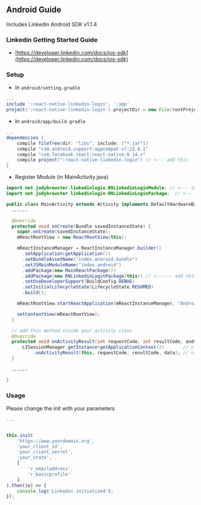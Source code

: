 ## Android Guide

Includes Linkedin Android SDK v1.1.4

### Linkedin Getting Started Guide

-	[https://developer.linkedin.com/docs/ios-sdk](https://developer.linkedin.com/docs/ios-sdk)

### Setup

* In `android/setting.gradle`

```gradle
...
include ':react-native-linkedin-login', ':app'
project(':react-native-linkedin-login').projectDir = new File(rootProject.projectDir, '../node_modules/react-native-linkedin-login/android')
```


* In `android/app/build.gradle`

```gradle
...
dependencies {
    compile fileTree(dir: "libs", include: ["*.jar"])
    compile "com.android.support:appcompat-v7:23.0.1"
    compile "com.facebook.react:react-native:0.14.+"
    compile project(":react-native-linkedin-login") // <--- add this
}
```

* Register Module (in MainActivity.java)

```java
import net.jodybrewster.linkedinlogin.RNLinkedinLoginModule; // <--- import
import net.jodybrewster.linkedinlogin.RNLinkedinLoginPackage;  // <--- import

public class MainActivity extends Activity implements DefaultHardwareBackBtnHandler {
  ......

  @Override
  protected void onCreate(Bundle savedInstanceState) {
    super.onCreate(savedInstanceState);
    mReactRootView = new ReactRootView(this);

    mReactInstanceManager = ReactInstanceManager.builder()
      .setApplication(getApplication())
      .setBundleAssetName("index.android.bundle")
      .setJSMainModuleName("index.android")
      .addPackage(new MainReactPackage())
      .addPackage(new RNLinkedinLoginPackage(this)) // <------ add this line to yout MainActivity class
      .setUseDeveloperSupport(BuildConfig.DEBUG)
      .setInitialLifecycleState(LifecycleState.RESUMED)
      .build();

    mReactRootView.startReactApplication(mReactInstanceManager, "AndroidRNSample", null);

    setContentView(mReactRootView);
  }

  // add this method inside your activity class
  @Override
  protected void onActivityResult(int requestCode, int resultCode, android.content.Intent data) {
      LISessionManager.getInstance(getApplicationContext())       // <------ add here
          .onActivityResult(this, requestCode, resultCode, data); // <------ add here
  }

  ......

}
```

### Usage

Please change the init with your parameters

```js
...


this.init(
	'https://www.yourdomain.org',
	'your_client_id',
	'your_client_secret',
	'your_state',
	[
		'r_emailaddress',
		'r_basicprofile'
	]
).then((e) => {
	console.log('Linkedin initialized');
});
```
